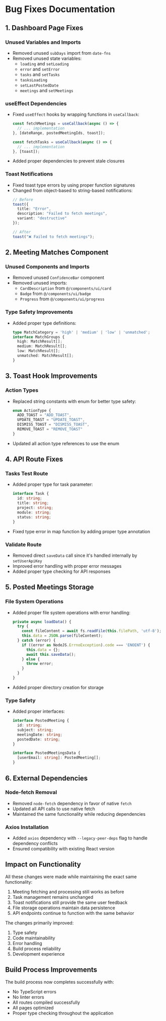# Bug Fixes Documentation

## 1. Dashboard Page Fixes

### Unused Variables and Imports
- Removed unused `subDays` import from `date-fns`
- Removed unused state variables:
  - `loading` and `setLoading`
  - `error` and `setError`
  - `tasks` and `setTasks`
  - `tasksLoading`
  - `setLastPostedDate`
  - `meetings` and `setMeetings`

### useEffect Dependencies
- Fixed `useEffect` hooks by wrapping functions in `useCallback`:
  ```typescript
  const fetchMeetings = useCallback(async () => {
    // ... implementation
  }, [dateRange, postedMeetingIds, toast]);

  const fetchTasks = useCallback(async () => {
    // ... implementation
  }, [toast]);
  ```
- Added proper dependencies to prevent stale closures

### Toast Notifications
- Fixed toast type errors by using proper function signatures
- Changed from object-based to string-based notifications:
  ```typescript
  // Before
  toast({
    title: "Error",
    description: "Failed to fetch meetings",
    variant: "destructive"
  });

  // After
  toast("❌ Failed to fetch meetings");
  ```

## 2. Meeting Matches Component

### Unused Components and Imports
- Removed unused `ConfidenceBar` component
- Removed unused imports:
  - `CardDescription` from `@/components/ui/card`
  - `Badge` from `@/components/ui/badge`
  - `Progress` from `@/components/ui/progress`

### Type Safety Improvements
- Added proper type definitions:
  ```typescript
  type MatchCategory = 'high' | 'medium' | 'low' | 'unmatched';
  interface MatchGroups {
    high: MatchResult[];
    medium: MatchResult[];
    low: MatchResult[];
    unmatched: MatchResult[];
  }
  ```

## 3. Toast Hook Improvements

### Action Types
- Replaced string constants with enum for better type safety:
  ```typescript
  enum ActionType {
    ADD_TOAST = "ADD_TOAST",
    UPDATE_TOAST = "UPDATE_TOAST",
    DISMISS_TOAST = "DISMISS_TOAST",
    REMOVE_TOAST = "REMOVE_TOAST"
  }
  ```
- Updated all action type references to use the enum

## 4. API Route Fixes

### Tasks Test Route
- Added proper type for task parameter:
  ```typescript
  interface Task {
    id: string;
    title: string;
    project: string;
    module: string;
    status: string;
  }
  ```
- Fixed type error in map function by adding proper type annotation

### Validate Route
- Removed direct `saveData` call since it's handled internally by `setUserApiKey`
- Improved error handling with proper error messages
- Added proper type checking for API responses

## 5. Posted Meetings Storage

### File System Operations
- Added proper file system operations with error handling:
  ```typescript
  private async loadData() {
    try {
      const fileContent = await fs.readFile(this.filePath, 'utf-8');
      this.data = JSON.parse(fileContent);
    } catch (error) {
      if ((error as NodeJS.ErrnoException).code === 'ENOENT') {
        this.data = {};
        await this.saveData();
      } else {
        throw error;
      }
    }
  }
  ```
- Added proper directory creation for storage

### Type Safety
- Added proper interfaces:
  ```typescript
  interface PostedMeeting {
    id: string;
    subject: string;
    meetingDate: string;
    postedDate: string;
  }

  interface PostedMeetingsData {
    [userEmail: string]: PostedMeeting[];
  }
  ```

## 6. External Dependencies

### Node-fetch Removal
- Removed `node-fetch` dependency in favor of native `fetch`
- Updated all API calls to use native fetch
- Maintained the same functionality while reducing dependencies

### Axios Installation
- Added `axios` dependency with `--legacy-peer-deps` flag to handle dependency conflicts
- Ensured compatibility with existing React version

## Impact on Functionality

All these changes were made while maintaining the exact same functionality:
1. Meeting fetching and processing still works as before
2. Task management remains unchanged
3. Toast notifications still provide the same user feedback
4. File storage operations maintain data persistence
5. API endpoints continue to function with the same behavior

The changes primarily improved:
1. Type safety
2. Code maintainability
3. Error handling
4. Build process reliability
5. Development experience

## Build Process Improvements

The build process now completes successfully with:
- No TypeScript errors
- No linter errors
- All routes compiled successfully
- All pages optimized
- Proper type checking throughout the application 
